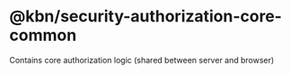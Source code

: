 # @kbn/security-authorization-core-common

Contains core authorization logic (shared between server and browser)
